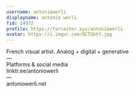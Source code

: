 ```yaml
---
username: antoniowerli
displayname: antonio werli
fid: 14972
profile: https://farcaster.xyz/antoniowerli
avatar: https://i.imgur.com/QCTSbtY.jpg
---
```

French visual artist. Analog + digital + generative  
—  
Platforms & social media  
linktr.ee/antoniowerli  
—  
antoniowerli.net  
